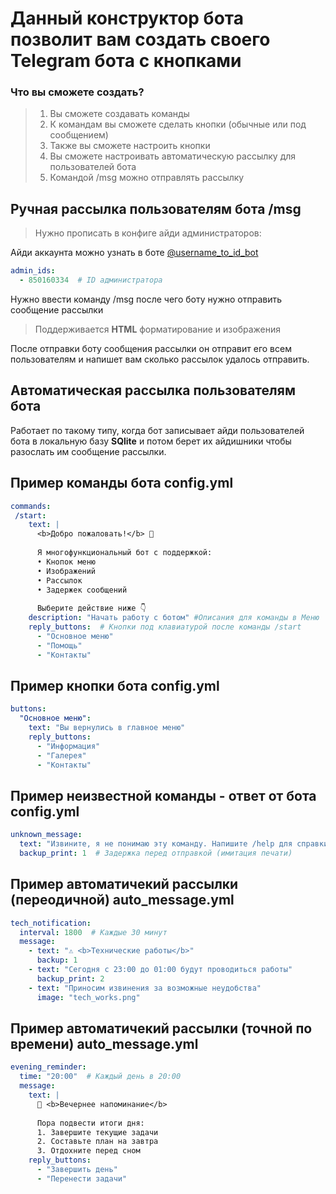 # Данный конструктор бота позволит вам создать своего Telegram бота с кнопками

### Что вы сможете создать?

>1. Вы сможете создавать команды
>2. К командам вы сможете сделать кнопки (обычные или под сообщением)
>3. Также вы сможете настроить кнопки
>4. Вы сможете настроивать автоматическую рассылку для пользователей бота
>5. Командой /msg можно отправлять рассылку

## Ручная рассылка пользователям бота /msg
>Нужно прописать в конфиге айди администраторов:

Айди аккаунта можно узнать в боте [@username_to_id_bot](https://t.me/username_to_id_bot)
```yml
admin_ids:
  - 850160334  # ID администратора
```

Нужно ввести команду /msg после чего боту нужно отправить сообщение рассылки
>Поддерживается **HTML** форматирование и изображения

После отправки боту сообщения рассылки он отправит его всем пользователям и напишет вам сколько рассылок удалось отправить.

## Автоматическая рассылка пользователям бота
Работает по такому типу, когда бот записывает айди пользователей бота в локальную базу **SQlite** и потом берет их айдишники чтобы разослать им сообщение рассылки.

## Пример команды бота config.yml

```yml
commands:
 /start:
    text: |
      <b>Добро пожаловать!</b> 🚀
      
      Я многофункциональный бот с поддержкой:
      • Кнопок меню
      • Изображений
      • Рассылок
      • Задержек сообщений
      
      Выберите действие ниже 👇
    description: "Начать работу с ботом" #Описания для команды в Меню
    reply_buttons:  # Кнопки под клавиатурой после команды /start
      - "Основное меню"
      - "Помощь"
      - "Контакты"
```
## Пример кнопки бота config.yml

```yml
buttons:
  "Основное меню":
    text: "Вы вернулись в главное меню"
    reply_buttons:
      - "Информация"
      - "Галерея"
      - "Контакты"
```
## Пример неизвестной команды - ответ от бота config.yml

```yml
unknown_message:
  text: "Извините, я не понимаю эту команду. Напишите /help для справки."
  backup_print: 1  # Задержка перед отправкой (имитация печати)
```
## Пример автоматичекий рассылки (переодичной) auto_message.yml

```yml
tech_notification:
  interval: 1800  # Каждые 30 минут
  message:
    - text: "⚠️ <b>Технические работы</b>"
      backup: 1
    - text: "Сегодня с 23:00 до 01:00 будут проводиться работы"
      backup_print: 2
    - text: "Приносим извинения за возможные неудобства"
      image: "tech_works.png"
```
## Пример автоматичекий рассылки (точной по времени) auto_message.yml

```yml
evening_reminder:
  time: "20:00"  # Каждый день в 20:00
  message:
    text: |
      🌙 <b>Вечернее напоминание</b>
      
      Пора подвести итоги дня:
      1. Завершите текущие задачи
      2. Составьте план на завтра
      3. Отдохните перед сном
    reply_buttons:
      - "Завершить день"
      - "Перенести задачи"
```
